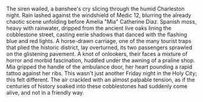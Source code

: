 The siren wailed, a banshee's cry slicing through the humid Charleston night.  Rain lashed against the windshield of Medic 12, blurring the already chaotic scene unfolding before Amelia "Mia" Catherine Diaz.  Spanish moss, heavy with rainwater, dripped from the ancient live oaks lining the cobblestone street, casting eerie shadows that danced with the flashing blue and red lights.  A horse-drawn carriage, one of the many tourist traps that plied the historic district, lay overturned, its two passengers sprawled on the glistening pavement.  A knot of onlookers, their faces a mixture of horror and morbid fascination, huddled under the awning of a praline shop. Mia gripped the handle of the ambulance door, her heart pounding a rapid tattoo against her ribs. This wasn't just another Friday night in the Holy City; this felt different. The air crackled with an almost palpable tension, as if the centuries of history soaked into these cobblestones had suddenly come alive, and not in a friendly way.
